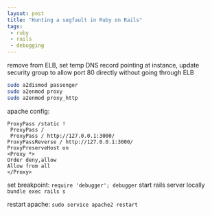 ```yaml
---
layout: post
title: "Hunting a segfault in Ruby on Rails"
tags:
 - ruby
 - rails
 - debugging
---
```


remove from ELB, set temp DNS record pointing at instance, update security group to allow port 80 directly without going through ELB

```bash
sudo a2dismod passenger
sudo a2enmod proxy
sudo a2enmod proxy_http
```

apache config:
```
ProxyPass /static !
 ProxyPass /
 ProxyPass / http://127.0.0.1:3000/
ProxyPassReverse / http://127.0.0.1:3000/
ProxyPreserveHost on
<Proxy *>
Order deny,allow
Allow from all
</Proxy>
```

set breakpoint: `require 'debugger'; debugger`
start rails server locally `bundle exec rails s`

restart apache: `sudo service apache2 restart`
